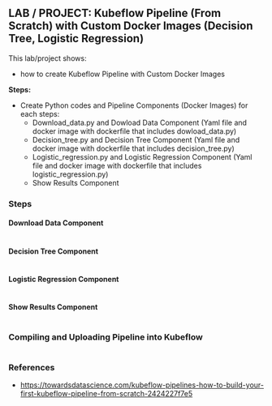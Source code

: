## LAB / PROJECT: Kubeflow Pipeline (From Scratch) with Custom Docker Images (Decision Tree, Logistic Regression)

This lab/project shows:
- how to create Kubeflow Pipeline with Custom Docker Images

**Steps:**
- Create Python codes and Pipeline Components (Docker Images) for each steps:
  - Download_data.py and Dowload Data Component (Yaml file and docker image with dockerfile that includes dowload_data.py)
  - Decision_tree.py and Decision Tree Component (Yaml file and docker image with dockerfile that includes decision_tree.py)
  - Logistic_regression.py and Logistic Regression Component (Yaml file and docker image with dockerfile that includes logistic_regression.py)
  - Show Results Component
  
### Steps

#### Download Data Component

``` 

``` 

#### Decision Tree Component

``` 

``` 

#### Logistic Regression Component

``` 

``` 

#### Show Results Component

``` 

``` 


### Compiling and Uploading Pipeline into Kubeflow 


``` 

``` 

### References
- https://towardsdatascience.com/kubeflow-pipelines-how-to-build-your-first-kubeflow-pipeline-from-scratch-2424227f7e5
